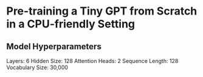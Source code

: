 # Pre-training a Tiny GPT from Scratch in a CPU-friendly Setting

## Model Hyperparameters
Layers: 6
Hidden Size: 128
Attention Heads: 2
Sequence Length: 128
Vocabulary Size: 30,000 

